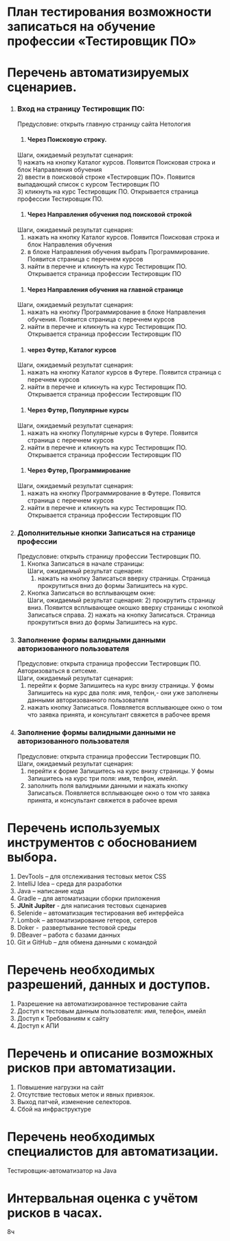 ﻿
# План тестирования возможности записаться на обучение профессии «Тестировщик ПО»
# Перечень автоматизируемых сценариев.
1. ### Вход на страницу Тестировщик ПО:  
   Предусловие: открыть главную страницу сайта Нетология  
    1. #### Через Поисковую строку.  
    Шаги, ожидаемый результат сценария:  
       1) нажать на кнопку Каталог курсов. Появится Поисковая строка и блок Направления обучения  
       2) ввести в поисковой строке «Тестировщик ПО». Появится выпадающий список с курсом Тестировщик ПО  
       3) кликнуть на курс Тестировщик ПО. Открывается страница профессии Тестировщик ПО.
    1. #### Через Направления обучения под поисковой строкой  
    Шаги, ожидаемый результат сценария:
    1) нажать на кнопку Каталог курсов. Появится Поисковая строка и блок Направления обучения
    2) в блоке Направления обучения выбрать Программирование. Появится страница с перечнем курсов
    3) найти в перечне и кликнуть на курс Тестировщик ПО. Открывается страница профессии Тестировщик ПО
    1. #### Через Направления обучения на главной странице  
    Шаги, ожидаемый результат сценария:
    1) нажать на кнопку Программирование в блоке Направления обучения. Появится страница с перечнем курсов
    2) найти в перечне и кликнуть на курс Тестировщик ПО. Открывается страница профессии Тестировщик ПО
    1. #### через Футер, Каталог курсов  
    Шаги, ожидаемый результат сценария:
    1) нажать на кнопку Каталог курсов в Футере. Появится страница с перечнем курсов
    2) найти в перечне и кликнуть на курс Тестировщик ПО. Открывается страница профессии Тестировщик ПО
    1. #### Через Футер, Популярные курсы  
    Шаги, ожидаемый результат сценария:
    1) нажать на кнопку Популярные курсы в Футере. Появится страница с перечнем курсов
    2) найти в перечне и кликнуть на курс Тестировщик ПО. Открывается страница профессии Тестировщик ПО
    1. #### Через Футер, Программирование  
    Шаги, ожидаемый результат сценария:
    1) нажать на кнопку Программирование в Футере. Появится страница с перечнем курсов
    2) найти в перечне и кликнуть на курс Тестировщик ПО. Открывается страница профессии Тестировщик ПО
1. ### Дополнительные кнопки Записаться на странице профессии
   Предусловие: открыть страницу профессии Тестировщик ПО.  
   1. Кнопка Записаться в начале страницы:  
      Шаги, ожидаемый результат сценария:
      1) нажать на кнопку Записаться вверху страницы. Страница прокрутиться вниз до формы Запишитесь на курс.
   1. Кнопка Записаться во всплывающем окне:  
      Шаги, ожидаемый результат сценария:
      2) прокрутить страницу вниз. Появится всплывающее окошко вверху страницы с кнопкой Записаться справа.
      2) нажать на кнопку Записаться. Страница прокрутиться вниз до формы Запишитесь на курс.
1. ### Заполнение формы валидными данными авторизованного пользователя
   Предусловие: открыта страница профессии Тестировщик ПО. Авторизоваться в ситсеме.  
   Шаги, ожидаемый результат сценария:
   1. перейти к форме Запишитесь на курс внизу страницы. У фомы Запишитесь на курс два поля: имя, телфон,- они уже заполнены данными авторизованного пользователя 
   1. нажать кнопку Записаться. Появляется всплывающее окно о том что заявка принята, и консультант свяжется в рабочее время
1. ### Заполнение формы валидными данными не авторизованного пользователя
   Предусловие: открыта страница профессии Тестировщик ПО.  
   Шаги, ожидаемый результат сценария:
    1. перейти к форме Запишитесь на курс внизу страницы. У фомы Запишитесь на курс три поля: имя, телфон, имейл.
    1. заполнить поля валидными данными и нажать кнопку Записаться. Появляется всплывающее окно о том что заявка принята, и консультант свяжется в рабочее время

# Перечень используемых инструментов с обоснованием выбора.
1. DevTools – для отслеживания тестовых меток CSS
1. IntelliJ Idea – среда для разработки
1. Java – написание кода
1. Gradle – для автоматизации сборки приложения
1. **JUnit Jupiter** - для написания тестовых сценариев
1. Selenide – автоматизация тестирования веб интерфейса
1. Lombok – автоматизирование гетеров, сетеров
1. Doker -  развертывание тестовой среды
1. DBeaver – работа с базами данных
1. Git и GitHub – для обмена данными с командой
# Перечень необходимых разрешений, данных и доступов.
1. Разрешение на автоматизированное тестирование сайта
1. Доступ к тестовым данным пользователя: имя, телефон, имейл
1. Доступ к Требованиям к сайту
1. Доступ к АПИ
# Перечень и описание возможных рисков при автоматизации.
1. Повышение нагрузки на сайт
1. Отсутствие тестовых меток и явных привязок. 
1. Выход патчей, изменение селекторов. 
1. Сбой на инфраструктуре
# Перечень необходимых специалистов для автоматизации.
Тестировщик-автоматизатор на Java
# Интервальная оценка с учётом рисков в часах.
8ч